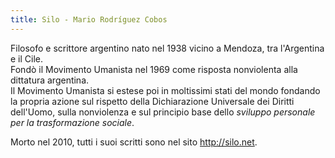 ```yaml
---
title: Silo - Mario Rodríguez Cobos
---
```


Filosofo e scrittore argentino nato nel 1938 vicino a Mendoza, tra l'Argentina e il Cile.  
Fondò il Movimento Umanista nel 1969 come risposta nonviolenta alla dittatura argentina.  
Il Movimento Umanista si estese poi in moltissimi stati del mondo fondando la propria azione sul rispetto della Dichiarazione Universale dei Diritti dell'Uomo, sulla nonviolenza e sul principio base dello _sviluppo personale per la trasformazione sociale_.

Morto nel 2010, tutti i suoi scritti sono nel sito <http://silo.net>.
